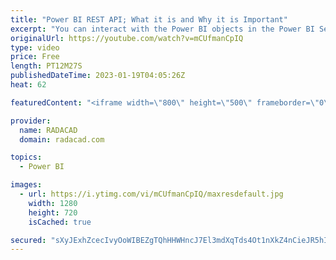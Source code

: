 ```yaml
---
title: "Power BI REST API; What it is and Why it is Important"
excerpt: "You can interact with the Power BI objects in the Power BI Service through a set of APIs called Power BI REST API. The Power BI REST API can help automate tasks, build tools that work with Power BI, the configuration of Power BI outside of the platform, and embed Power BI into a third-party application."
originalUrl: https://youtube.com/watch?v=mCUfmanCpIQ
type: video
price: Free
length: PT12M27S
publishedDateTime: 2023-01-19T04:05:26Z
heat: 62

featuredContent: "<iframe width=\"800\" height=\"500\" frameborder=\"0\" src=\"https://www.youtube.com/embed/mCUfmanCpIQ\" allow=\"accelerometer; autoplay; encrypted-media; gyroscope; picture-in-picture\" allowfullscreen></iframe>"

provider:
  name: RADACAD
  domain: radacad.com

topics:
  - Power BI

images:
  - url: https://i.ytimg.com/vi/mCUfmanCpIQ/maxresdefault.jpg
    width: 1280
    height: 720
    isCached: true

secured: "sXyJExhZcecIvyOoWIBEZgTQhHHWHncJ7El3mdXqTds4Ot1nXkZ4nCieJR5hI54b/0F7EQ5gCwMJFVOXo7cwNyogNpa3NSnzUaCLFA+j0IuZVSK7Jye8EKN3hmaA7/TudRhnP2EzRkhvRxdIbFLY/qSCVKr+4kwlI8k77o/gC9KZiJ0AYgY1aZJNX0yvuNgsOt67ObQRJ23nt1wti9uGdEzjnG6RWS18b43vX8mJTV0y9mssNzjto/taXHpY4OhLoc6LXNWyrbjQq9VEwiLfUk04majCnt3wwF9OrVVB1unVBkpc7pdhUCPCMJQVzanX3ojAsmP9r0eDRmzFrTM0TPti8jozBKQnMhmKcJEDsc4jUyyuO0N41npIMAdiCoiXWCGRNe+Tfoz27BBvgGNIIlqkogK0P6rIcK9t5pevIx8=;2jQJEabpr1flF++B9Tybpw=="
---
```


